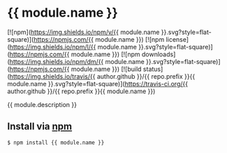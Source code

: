 # {{ module.name }}
[![npm](https://img.shields.io/npm/v/{{ module.name }}.svg?style=flat-square)](https://npmjs.com/{{ module.name }})
[![npm license](https://img.shields.io/npm/l/{{ module.name }}.svg?style=flat-square)](https://npmjs.com/{{ module.name }})
[![npm downloads](https://img.shields.io/npm/dm/{{ module.name }}.svg?style=flat-square)](https://npmjs.com/{{ module.name }})
[![build status](https://img.shields.io/travis/{{ author.github }}/{{ repo.prefix }}{{ module.name }}.svg?style=flat-square)](https://travis-ci.org/{{ author.github }}/{{ repo.prefix }}{{ module.name }})

{{ module.description }}

## Install via [npm](https://npmjs.com)

```sh
$ npm install {{ module.name }}
```
